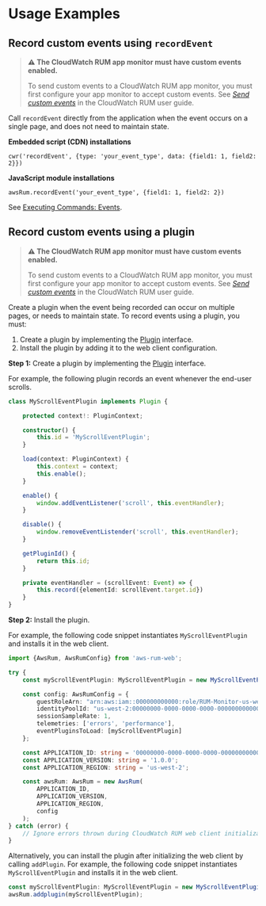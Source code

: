 # Usage Examples

## Record custom events using `recordEvent`

> **:warning: The CloudWatch RUM app monitor must have custom events enabled.**
>
> To send custom events to a CloudWatch RUM app monitor, you must first
> configure your app monitor to accept custom events. See
> [*Send custom
events*](https://docs.aws.amazon.com/AmazonCloudWatch/latest/monitoring/CloudWatch-RUM-custom-events.html)
> in the CloudWatch RUM user guide.

Call `recordEvent` directly from the application when the event occurs on a single page, and does not need to maintain
state.

**Embedded script (CDN) installations**

```
cwr('recordEvent', {type: 'your_event_type', data: {field1: 1, field2: 2}})
```

**JavaScript module installations**

```
awsRum.recordEvent('your_event_type', {field1: 1, field2: 2})
```

See [Executing Commands: Events](cdn_commands.md#Events).

## Record custom events using a plugin

> **:warning: The CloudWatch RUM app monitor must have custom events enabled.**
>
> To send custom events to a CloudWatch RUM app monitor, you must first
> configure your app monitor to accept custom events. See
> [*Send custom
events*](https://docs.aws.amazon.com/AmazonCloudWatch/latest/monitoring/CloudWatch-RUM-custom-events.html)
> in the CloudWatch RUM user guide.

Create a plugin when the event being recorded can occur on multiple pages, or needs to maintain state. To record events
using a plugin, you must:

1. Create a plugin by implementing the
   [Plugin](https://github.com/aws-observability/aws-rum-web/blob/main/src/plugins/Plugin.ts)
   interface.
2. Install the plugin by adding it to the web client configuration.

**Step 1:** Create a plugin by implementing the
[Plugin](https://github.com/aws-observability/aws-rum-web/blob/main/src/plugins/Plugin.ts) interface.

For example, the following plugin records an event whenever the end-user scrolls.

```typescript
class MyScrollEventPlugin implements Plugin {

    protected context!: PluginContext;

    constructor() {
        this.id = 'MyScrollEventPlugin';
    }

    load(context: PluginContext) {
        this.context = context;
        this.enable();
    }

    enable() {
        window.addEventListener('scroll', this.eventHandler);
    }

    disable() {
        window.removeEventListender('scroll', this.eventHandler);
    }

    getPluginId() {
        return this.id;
    }

    private eventHandler = (scrollEvent: Event) => {
        this.record({elementId: scrollEvent.target.id})
    }
}
```

**Step 2:** Install the plugin.

For example, the following code snippet instantiates `MyScrollEventPlugin` and
installs it in the web client.

```typescript
import {AwsRum, AwsRumConfig} from 'aws-rum-web';

try {
    const myScrollEventPlugin: MyScrollEventPlugin = new MyScrollEventPlugin();

    const config: AwsRumConfig = {
        guestRoleArn: "arn:aws:iam::000000000000:role/RUM-Monitor-us-west-2-000000000000-00xx-Unauth",
        identityPoolId: "us-west-2:00000000-0000-0000-0000-000000000000",
        sessionSampleRate: 1,
        telemetries: ['errors', 'performance'],
        eventPluginsToLoad: [myScrollEventPlugin]
    };

    const APPLICATION_ID: string = '00000000-0000-0000-0000-000000000000';
    const APPLICATION_VERSION: string = '1.0.0';
    const APPLICATION_REGION: string = 'us-west-2';

    const awsRum: AwsRum = new AwsRum(
        APPLICATION_ID,
        APPLICATION_VERSION,
        APPLICATION_REGION,
        config
    );
} catch (error) {
    // Ignore errors thrown during CloudWatch RUM web client initialization
}
```

Alternatively, you can install the plugin after initializing the web client by
calling `addPlugin`. For example, the following code snippet instantiates
`MyScrollEventPlugin` and installs it in the web client.

```typescript
const myScrollEventPlugin: MyScrollEventPlugin = new MyScrollEventPlugin();
awsRum.addplugin(myScrollEventPlugin);
```

